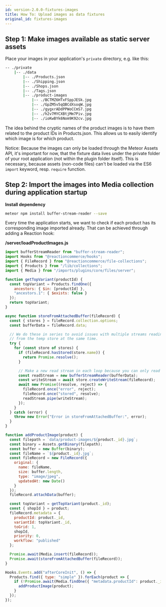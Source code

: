 ```yaml
---
id: version-2.0.0-fixtures-images
title: How To: Upload images as data fixtures
original_id: fixtures-images
---
```


## Step 1: Make images available as static server assets

Place your images in your application's `private` directory, e.g. like this:

```sh
-- ./private
    |-- ./data
        |-- ./Products.json
        |-- ./Shipping.json
        |-- ./Shops.json
        |-- ./Tags.json
        |-- ./product-images
            |-- ./BCTMZ6HTxFSppJESk.jpg
            |-- ./GpZM5v5qQBCdXsoqW.jpg
            |-- ./gygxrADdPPWoCCmS7.jpg
            |-- ./h2v7MYCXBtjMm7Piv.jpg
            |-- ./ioKwBYk6Nom9K92cv.jpg
```

The idea behind the cryptic names of the product images is to have them related to the product IDs in Products.json. This allows us to easily identify which image is for which product.

Notice: Because the images can only be loaded through the Meteor Assets API, it's important for now, that the fixture data lives under the private folder of your root application (not within the plugin folder itself). This is necessary, because assets (non-code files) can't be loaded via the ES6 `import` keyword, resp. `require` function.

## Step 2: Import the images into Media collection during application startup

**Install dependency**

```sh
meteor npm install buffer-stream-reader --save
```

Every time the application starts, we want to check if each product has its corresponding image imported already. That can be achieved through adding a Reaction hook:

**/server/loadProductImages.js**

```js
import bufferStreamReader from "buffer-stream-reader";
import Hooks from "@reactioncommerce/hooks";
import { FileRecord } from "@reactioncommerce/file-collections";
import { Products } from "/lib/collections";
import { Media } from "/imports/plugins/core/files/server";

function getTopVariant(productId) {
  const topVariant = Products.findOne({
    ancestors: { $in: [productId] },
    "ancestors.1": { $exists: false }
  });
  return topVariant;
}

async function storeFromAttachedBuffer(fileRecord) {
  const { stores } = fileRecord.collection.options;
  const bufferData = fileRecord.data;

  // We do these in series to avoid issues with multiple streams reading
  // from the temp store at the same time.
  try {
    for (const store of stores) {
      if (fileRecord.hasStored(store.name)) {
        return Promise.resolve();
      }

      // Make a new read stream in each loop because you can only read once
      const readStream = new bufferStreamReader(bufferData);
      const writeStream = await store.createWriteStream(fileRecord);
      await new Promise((resolve, reject) => {
        fileRecord.once("error", reject);
        fileRecord.once("stored", resolve);
        readStream.pipe(writeStream);
      });
    }
  } catch (error) {
    throw new Error("Error in storeFromAttachedBuffer:", error);
  }
}

function addProductImage(product) {
  const filepath = `data/product-images/${product._id}.jpg`;
  const binary = Assets.getBinary(filepath);
  const buffer = new Buffer(binary);
  const fileName = `${product._id}.jpg`;
  const fileRecord = new FileRecord({
    original: {
      name: fileName,
      size: buffer.length,
      type: "image/jpeg",
      updatedAt: new Date()
    }
  });
  fileRecord.attachData(buffer);

  const topVariant = getTopVariant(product._id);
  const { shopId } = product;
  fileRecord.metadata = {
    productId: product._id,
    variantId: topVariant._id,
    toGrid: 1,
    shopId,
    priority: 0,
    workflow: "published"
  };

  Promise.await(Media.insert(fileRecord));
  Promise.await(storeFromAttachedBuffer(fileRecord));
}

Hooks.Events.add("afterCoreInit", () => {
  Products.find({ type: "simple" }).forEach(product => {
    if (!Promise.await(Media.findOne({ "metadata.productId": product._id }))) {
      addProductImage(product);
    }
  });
});
```
